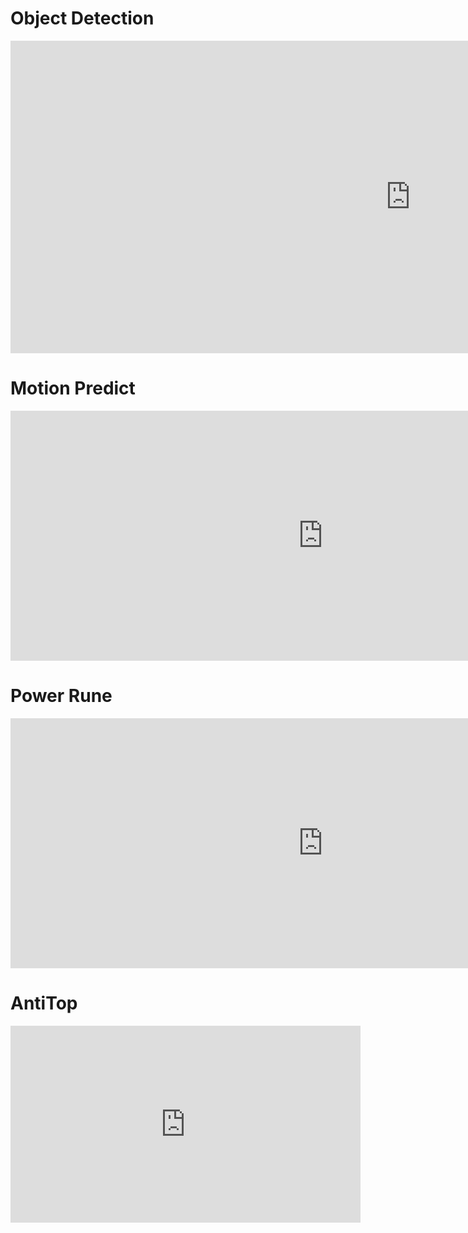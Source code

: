 # Object Detection
<iframe width="1280" height="500" src="https://www.youtube.com/embed/8MPJoGlX35o" title="YouTube video player" frameborder="0" allow="accelerometer; autoplay; clipboard-write; encrypted-media; gyroscope; picture-in-picture" allowfullscreen></iframe>

# Motion Predict
<iframe width="1000" height="400" src="https://www.youtube.com/embed/qpviym5JZWY" title="YouTube video player" frameborder="0" allow="accelerometer; autoplay; clipboard-write; encrypted-media; gyroscope; picture-in-picture" allowfullscreen></iframe>

# Power Rune
<iframe width="1000" height="400" src="https://www.youtube.com/embed/2rhktncTOKo" title="YouTube video player" frameborder="0" allow="accelerometer; autoplay; clipboard-write; encrypted-media; gyroscope; picture-in-picture" allowfullscreen></iframe>

# AntiTop
<iframe width="560" height="315" src="https://www.youtube.com/embed/Mv5AqPWWeW8" title="YouTube video player" frameborder="0" allow="accelerometer; autoplay; clipboard-write; encrypted-media; gyroscope; picture-in-picture" allowfullscreen></iframe>